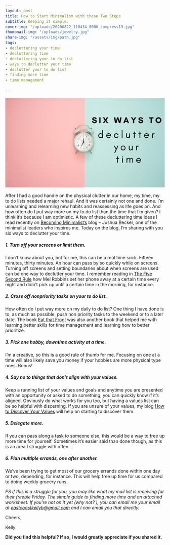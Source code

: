 ```yaml
---
layout: post
title: How to Start Minimalism with these Two Steps
subtitle: Keeping it simple.
cover-img: "/uploads/20200822_110434_0000_compress19.jpg"
thumbnail-img: "/uploads/jewelry.jpg"
share-img: "/assets/img/path.jpg"
tags:
- decluttering your time
- decluttering time
- decluttering your to do list
- ways to declutter your time
- declutter your to do list
- finding more time
- time management

---
```

![Title of blog: six ways to declutter your time.](/uploads/clock.png "clock")

After I had a good handle on the physical clutter in our home, my time, my to do lists needed a major rehaul. And it was certainly not one and done. I’m unlearning and relearning new habits and reassessing as life goes on. And how often do I put way more on my to do list than the time that I’m given? I think it’s because I am optimistic. A few of these decluttering time ideas I read recently on [Becoming Minimalist’s](http://www.becomingminimalist.com/) blog – Joshua Becker, one of the minimalist leaders who inspires me. Today on the blog, I’m sharing with you six ways to declutter your time.

##### 1. Turn off your screens or limit them.

I don’t know about you, but for me, this can be a real time suck. Fifteen minutes, thirty minutes. An hour can pass by so quickly while on screens. Turning off screens and setting boundaries about when screens are used can be one way to declutter your time. I remember reading in [The Five Second Rule](https://amzn.to/31LBx9p) how Mel Robbins set her phone away at a certain time every night and didn’t pick up until a certain time in the morning, for instance.

##### 2. Cross off nonpriority tasks on your to do list.

How often do I put way more on my daily to do list? One thing I have done is to, as much as possible, push non priority tasks to the weekend or to a later date. The book [Eat that Frog!](https://amzn.to/2NKb1Vv) was also another book that helped me with learning better skills for time management and learning how to better prioritize.

##### 3. Pick one hobby, downtime activity at a time.

I’m a creative, so this is a good rule of thumb for me. Focusing on one at a time will also likely save you money if your hobbies are more physical type ones. Bonus!

##### 4. Say no to things that don’t align with your values.

Keep a running list of your values and goals and anytime you are presented with an opportunity or asked to do something, you can quickly know if it’s aligned. Obviously do what works for you too, but having a values list can be so helpful with discerning. If you are unsure of your values, my blog [How to Discover Your Values](https://www.eastcoastkelly.com/planning/2020/05/28/how-to-discover-your-values.html) will help on starting to discover them.

##### 5. Delegate more.

If you can pass along a task to someone else, this would be a way to free up more time for yourself. Sometimes it’s easier said than done though, as this is an area I struggle with often.

##### 6. Plan multiple errands, one after another.

We’ve been trying to get most of our grocery errands done within one day or two, depending, for instance. This will help free up time for us compared to doing weekly grocery runs.

_PS if this is a struggle for you, you may like what my mail list is receiving for their freebie Friday. The simple guide to finding more time and an attached worksheet. If you’re not on it yet (why not? ), you can email me your email at_ [_eastcoastkellyb@gmail.com_](mailto:eastcoastkellyb@gmail.com) _and I can email you that directly._

Cheers,

Kelly

**Did you find this helpful? If so, I would greatly appreciate if you shared it.**